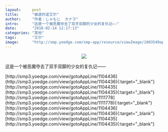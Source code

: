 ```yaml
---
layout:     post
title:      "被虐的诺艾尔"
author:     "作者：しゃもじ  カナヲ"
intro:      "这是一个被恶魔夺去了双手双脚的少女的复仇记——"
date:       "2018-02-14 12:17:13"
categories: "其他"
tags:       "艾尔"
image:      "http://smp.yoedge.com/smp-app/resource/viewImage/1003549appline.png"
---
```

<div style="text-align: center">
<p><img src="http://smp.yoedge.com/smp-app/resource/viewImage/1003549appline.png"/></p>
</div>
<p class="post-meta">
<span>这是一个被恶魔夺去了双手双脚的少女的复仇记——</span>
</p>
[http://smp3.yoedge.com/view/gotoAppLine/1104436](http://smp3.yoedge.com/view/gotoAppLine/1104436){:target="_blank"}
[http://smp3.yoedge.com/view/gotoAppLine/1104435](http://smp3.yoedge.com/view/gotoAppLine/1104435){:target="_blank"}
[http://smp3.yoedge.com/view/gotoAppLine/1111778](http://smp3.yoedge.com/view/gotoAppLine/1111778){:target="_blank"}
[http://smp3.yoedge.com/view/gotoAppLine/1104436](http://smp3.yoedge.com/view/gotoAppLine/1104436){:target="_blank"}
[http://smp3.yoedge.com/view/gotoAppLine/1104435](http://smp3.yoedge.com/view/gotoAppLine/1104435){:target="_blank"}


